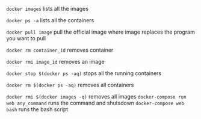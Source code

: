 `docker images` lists all the images

`docker ps -a` lists all the containers

`docker pull image` pull the official image where image replaces the program you want to pull



`docker rm container_id` removes container

`docker rmi image_id` removes an image

`docker stop $(docker ps -aq)` stops all the running containers

`docker rm $(docker ps -aq)` removes all containers

`docker rmi $(docker images -q)` removes all images
`docker-compose run web any_command` runs the command and shutsdown
`docker-compose web bash` runs the bash script

